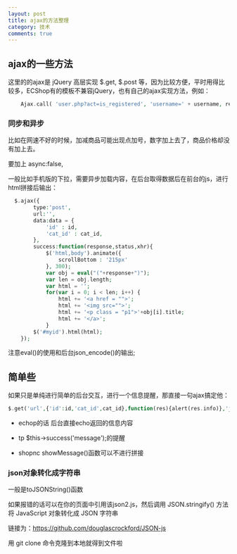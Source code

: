 ```yaml
---
layout: post
title: ajax的方法整理
category: 技术
comments: true
---
```



## ajax的一些方法

这里的的ajax是 jQuery 高层实现 $.get, $.post 等，因为比较方便，平时用得比较多，ECShop有的模板不兼容jQuery，也有自己的ajax实现方法，例如：

```php
	Ajax.call( 'user.php?act=is_registered', 'username=' + username, registed_callback , 'GET', 'TEXT', true, true );
```

### 同步和异步

比如在网速不好的时候，加减商品可能出现点加号，数字加上去了，商品价格却没有加上去。

要加上
async:false, 

一般比如手机版的下拉，需要异步加载内容，在后台取得数据后在前台的js，进行html拼接后输出：

```php
  $.ajax({
        type:'post',
        url:'',
        data:data = {
            'id' : id,
            'cat_id' : cat_id,   
        },
        success:function(response,status,xhr){
            $('html,body').animate({
                scrollBottom : '215px'
            }, 300);
            var obj = eval("("+response+")");
            var len = obj.length;
            var html = '';
            for(var i = 0; i < len; i++) {
                html += '<a href = "">';
                html += '<img src="">';
                html += '<p class = "p1">'+obj[i].title;
                html += '</a>';
            }
        $('#myid').html(html);
    });
```
注意eval()的使用和后台json_encode()的输出;

## 简单些

如果只是单纯进行简单的后台交互，进行一个信息提醒，那直接一句ajax搞定他：

```php
$.get('url',{'id':id,'cat_id',cat_id},function(res){alert(res.info)},'json');
```

* echop的话
后台直接echo返回的信息内容

* tp
$this->success('message');的提醒

* shopnc
showMessage()函数可以不进行拼接

### json对象转化成字符串

一般是toJSONString()函数

如果报错的话可以在你的页面中引用该json2.js，然后调用 JSON.stringify() 方法将 JavaScript 对象转化成 JSON 字符串

链接为：https://github.com/douglascrockford/JSON-js

用 git clone 命令克隆到本地就得到文件啦


